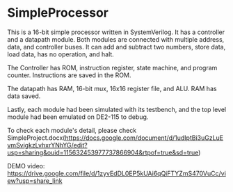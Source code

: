 # SimpleProcessor
This is a 16-bit simple processor written in SystemVerilog. It has a controller and a datapath module. 
Both modules are connected with multiple address, data, and controller buses.
It can add and subtract two numbers, store data, load data, has no operation, and halt.

The Controller has ROM, instruction register, state machine, and program counter. Instructions are saved in the ROM.

The datapath has RAM, 16-bit mux, 16x16 register file, and ALU. RAM has data saved.


Lastly, each module had been simulated with its testbench, and the top level module had been emulated on DE2-115 to debug.

To check each module's detail, please check SimpleProject.docx(https://docs.google.com/document/d/1udIptBi3uGzLuEvmSvigkzLvhxrYNhYG/edit?usp=sharing&ouid=115632453977737866904&rtpof=true&sd=true)


DEMO video: https://drive.google.com/file/d/1zyvEdDL0EP5kUAi6qQiFTYZmS470VuCc/view?usp=share_link
